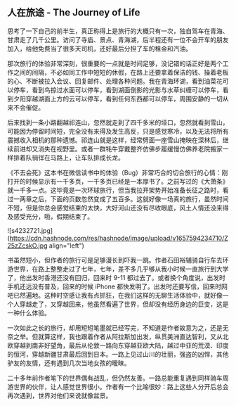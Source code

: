 ## 人在旅途 - The Journey of Life

思考了一下自己的前半生，真正称得上是旅行的大概只有一次，独自驾车在青海、甘肃走了几千公里。访问了寺庙、景点、青海湖，后半程还有一位不会开车的朋友加入，给他免费当了很多天司机，还好最后分担了车的租金和汽油。

那次旅行的体验非常深刻，很重要的一点就是时间足够，没记错的话正好是两个工作之间的间隔，不必如同工作中短短的休假，在路上还要拿着保洁的钱、操着老板的心、不断被拉入会议、回复邮件、处理各种问题。我在青海环湖，看到油菜花可以停车，看到鸟掠过水面可以停车，看到湖面倒影的光影与水草纠缠可以停车，看到夕阳穿越湖面上方的云可以停车，看到任何东西都可以停车，周围安静的一切从来不会催促。

后来找到一条小路翻越祁连山，忽然就走到了四千多米的垭口，忽然就看到雪山，可能因为停留时间短，完全没有来得及发生高反，只是感觉寒冷，以及无法将所有震撼收入相机的那种遗憾。祁连山就是这样，经常劈面一座雪山掩映在深林后，继续前进却又消失在视野里。或者一群牦牛穿戴整齐仿佛步履缓慢仿佛养老院搬家一样排着队徜徉在马路上，让车队排成长龙。

《不去会死》这本书在微信读书中的体验（Bug）非常巧合的切合旅行的心情：刚打开的时候显示有一千多页，一千多页已经是一本厚书了。之前写过的《大萧条》就一千多一点。这毕竟是一次环球旅行，但当我拉开架势开始准备长征之路时，看过一两章之后，下面的页数忽然变成了五百多。这就好像一场真的旅行，虽然时间不短，但是你总会感觉结束的太快，大好河山还没有尽收眼底，风土人情还没来得及感受充分，啪，假期结束了。

![s4232721.jpg](https://cdn.hashnode.com/res/hashnode/image/upload/v1657594234710/Z25zZcskO.jpg align="left")

书虽然短小，但作者的旅行可是足够漫长到吓我一跳。作者石田裕辅骑自行车去环游世界，在路上整整走过了七年，七年，差不多几乎够从我小时候一直旅行到大学了，他出发时香港还没有回归，回来时 9-11 都过去了。或者换个角度说，出发时手机还远没有普及，回来的时候 iPhone 都快发明了。出发时还要写信，回来时网吧已然遍地。这种时空感让我有点抓狂，在我们这样的无聊生活体验中，就好像一个人穿越走了，又穿越回来，他虽然看遍了世界，但却没有经历身边的巨变，这是一种什么体验。

一次如此之长的旅行，却用短短笔墨就已经写完，不知道是作者故意为之，还是无奈之举。但就算这样，我也跟着作者从阿拉斯加出发，纵贯美洲直达智利，又从北欧穿越到南非好望角，最后从伦敦一路向东穿越亚欧大陆，越过中亚的荒漠、印度的恒河，穿越新疆甘肃最后回到日本。一路上见过山川的壮丽，强盗的凶悍，其他驴友的友情，还有遇到几次当地女孩的暧昧。

二十多年前作者笔下的世界偶有战乱，但仍然友善。一路总能重复遇到同样骑车周游世界的伙伴，让人感觉世界很小。作者有一个比喻很妙：路上这些人分开后总会再次遇到，世界对他们来说就像盆景。

